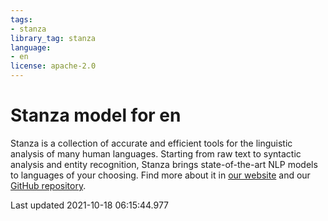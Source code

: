 ```yaml
---
tags:
- stanza
library_tag: stanza
language:
- en
license: apache-2.0
---
```

# Stanza model for en
Stanza is a collection of accurate and efficient tools for the linguistic analysis of many human languages. Starting from raw text to syntactic analysis and entity recognition, Stanza brings state-of-the-art NLP models to languages of your choosing.
Find more about it in [our website](https://stanfordnlp.github.io/stanza) and our [GitHub repository](https://github.com/stanfordnlp/stanza).

Last updated 2021-10-18 06:15:44.977

